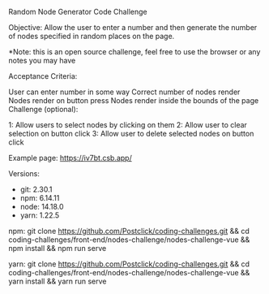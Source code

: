 Random Node Generator Code Challenge

Objective: Allow the user to enter a number and then generate the number of nodes specified in random places on the page.

*Note: this is an open source challenge, feel free to use the browser or any notes you may have

Acceptance Criteria:

User can enter number in some way
Correct number of nodes render
Nodes render on button press
Nodes render inside the bounds of the page
Challenge (optional):

1: Allow users to select nodes by clicking on them 2: Allow user to clear selection on button click 3: Allow user to delete selected nodes on button click

Example page: https://iv7bt.csb.app/

Versions: 
- git:  2.30.1
- npm: 6.14.11
- node: 14.18.0
- yarn: 1.22.5

npm:
git clone https://github.com/Postclick/coding-challenges.git && cd coding-challenges/front-end/nodes-challenge/nodes-challenge-vue && npm install && npm run serve

yarn:
git clone https://github.com/Postclick/coding-challenges.git && cd coding-challenges/front-end/nodes-challenge/nodes-challenge-vue && yarn install && yarn run serve